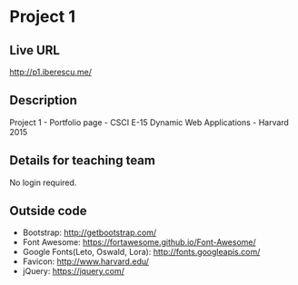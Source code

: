 # Project 1

## Live URL
<http://p1.iberescu.me/>

## Description
Project 1 - Portfolio page - CSCI E-15 Dynamic Web Applications - Harvard 2015

## Details for teaching team
No login required.

## Outside code
* Bootstrap: http://getbootstrap.com/
* Font Awesome: https://fortawesome.github.io/Font-Awesome/
* Google Fonts(Leto, Oswald, Lora): http://fonts.googleapis.com/
* Favicon: http://www.harvard.edu/
* jQuery: https://jquery.com/